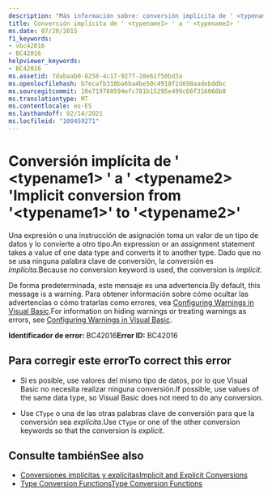 ```yaml
---
description: "Más información sobre: conversión implícita de ' <typename1> ' a ' <typename2> '"
title: Conversión implícita de ' <typename1> ' a ' <typename2> '
ms.date: 07/20/2015
f1_keywords:
- vbc42016
- BC42016
helpviewer_keywords:
- BC42016
ms.assetid: 7dabaab0-8258-4c17-927f-28e61f50bd3a
ms.openlocfilehash: b7ecafb310ba6ba4be50c4918f2d698aadebddbc
ms.sourcegitcommit: 10e719780594efc781b15295e499c66f316068b8
ms.translationtype: MT
ms.contentlocale: es-ES
ms.lasthandoff: 02/14/2021
ms.locfileid: "100459271"
---
```

# <a name="implicit-conversion-from-typename1-to-typename2"></a><span data-ttu-id="c1fb3-103">Conversión implícita de ' \<typename1> ' a ' \<typename2> '</span><span class="sxs-lookup"><span data-stu-id="c1fb3-103">Implicit conversion from '\<typename1>' to '\<typename2>'</span></span>

<span data-ttu-id="c1fb3-104">Una expresión o una instrucción de asignación toma un valor de un tipo de datos y lo convierte a otro tipo.</span><span class="sxs-lookup"><span data-stu-id="c1fb3-104">An expression or an assignment statement takes a value of one data type and converts it to another type.</span></span> <span data-ttu-id="c1fb3-105">Dado que no se usa ninguna palabra clave de conversión, la conversión es *implícita*.</span><span class="sxs-lookup"><span data-stu-id="c1fb3-105">Because no conversion keyword is used, the conversion is *implicit*.</span></span>  
  
 <span data-ttu-id="c1fb3-106">De forma predeterminada, este mensaje es una advertencia.</span><span class="sxs-lookup"><span data-stu-id="c1fb3-106">By default, this message is a warning.</span></span> <span data-ttu-id="c1fb3-107">Para obtener información sobre cómo ocultar las advertencias o cómo tratarlas como errores, vea [Configuring Warnings in Visual Basic](/visualstudio/ide/configuring-warnings-in-visual-basic).</span><span class="sxs-lookup"><span data-stu-id="c1fb3-107">For information on hiding warnings or treating warnings as errors, see [Configuring Warnings in Visual Basic](/visualstudio/ide/configuring-warnings-in-visual-basic).</span></span>  
  
 <span data-ttu-id="c1fb3-108">**Identificador de error:** BC42016</span><span class="sxs-lookup"><span data-stu-id="c1fb3-108">**Error ID:** BC42016</span></span>  
  
## <a name="to-correct-this-error"></a><span data-ttu-id="c1fb3-109">Para corregir este error</span><span class="sxs-lookup"><span data-stu-id="c1fb3-109">To correct this error</span></span>  
  
- <span data-ttu-id="c1fb3-110">Si es posible, use valores del mismo tipo de datos, por lo que Visual Basic no necesita realizar ninguna conversión.</span><span class="sxs-lookup"><span data-stu-id="c1fb3-110">If possible, use values of the same data type, so Visual Basic does not need to do any conversion.</span></span>  
  
- <span data-ttu-id="c1fb3-111">Use `CType` o una de las otras palabras clave de conversión para que la conversión sea *explícita*.</span><span class="sxs-lookup"><span data-stu-id="c1fb3-111">Use `CType` or one of the other conversion keywords so that the conversion is *explicit*.</span></span>  
  
## <a name="see-also"></a><span data-ttu-id="c1fb3-112">Consulte también</span><span class="sxs-lookup"><span data-stu-id="c1fb3-112">See also</span></span>

- [<span data-ttu-id="c1fb3-113">Conversiones implícitas y explícitas</span><span class="sxs-lookup"><span data-stu-id="c1fb3-113">Implicit and Explicit Conversions</span></span>](../programming-guide/language-features/data-types/implicit-and-explicit-conversions.md)
- [<span data-ttu-id="c1fb3-114">Type Conversion Functions</span><span class="sxs-lookup"><span data-stu-id="c1fb3-114">Type Conversion Functions</span></span>](../language-reference/functions/type-conversion-functions.md)
